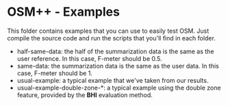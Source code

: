 # OSM++ - Examples

This folder contains examples that you can use to easily test OSM. Just compile the source code and
run the scripts that you'll find in each folder.

* half-same-data: the half of the summarization data is the same as the user reference. In this case, F-meter should be 0.5.
* same-data: the summarization data is the same as the user data. In this case, F-meter should be 1.
* usual-example: a typical example that we've taken from our results.
* usual-example-double-zone-\*: a typical example using the double zone feature, provided by the **BHI** evaluation method.
